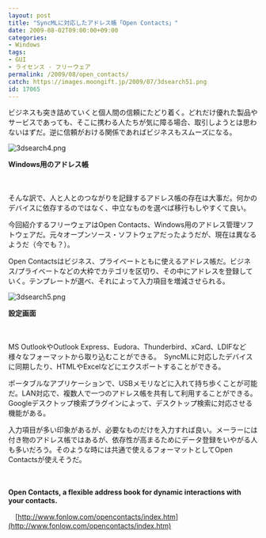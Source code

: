 ```yaml
---
layout: post
title: "SyncMLに対応したアドレス帳「Open Contacts」"
date: 2009-08-02T09:00:00+09:00
categories:
- Windows
tags: 
- GUI
- ライセンス - フリーウェア
permalink: /2009/08/open_contacts/
catch: https://images.moongift.jp/2009/07/3dsearch51.png
id: 17065
---
```

ビジネスも突き詰めていくと個人間の信頼にたどり着く。どれだけ優れた製品やサービスであっても、そこに携わる人たちが気に障る場合、取引しようとは思わないはずだ。逆に信頼がおける関係であればビジネスもスムーズになる。

  

![3dsearch4.png](https://images.moongift.jp/2009/07/3dsearch43.png)  
  
**Windows用のアドレス帳**

  

　

  

そんな訳で、人と人とのつながりを記録するアドレス帳の存在は大事だ。何かのデバイスに依存するのではなく、中立なものを選べば移行もしやすくて良い。

  

今回紹介するフリーウェアはOpen Contacts、Windows用のアドレス管理ソフトウェアだ。元々オープンソース・ソフトウェアだったようだが、現在は異なるようだ（今でも？）。

  
<!--more-->

Open Contactsはビジネス、プライベートともに使えるアドレス帳だ。ビジネス/プライベートなどの大枠でカテゴリを区切り、その中にアドレスを登録していく。テンプレートが選べ、それによって入力項目を増減させられる。

  

![3dsearch5.png](https://images.moongift.jp/2009/07/3dsearch51.png)  
  
**設定画面**

  

　

  

MS OutlookやOutlook Express、Eudora、Thunderbird、xCard、LDIFなど様々なフォーマットから取り込むことができる。　SyncMLに対応したデバイスに同期したり、HTMLやExcelなどにエクスポートすることができる。

  

ポータブルなアプリケーションで、USBメモリなどに入れて持ち歩くことが可能だ。LAN対応で、複数人で一つのアドレス帳を共有して利用することができる。Googleデスクトップ検索プラグインによって、デスクトップ検索に対応させる機能がある。

  

入力項目が多い印象があるが、必要なものだけを入力すれば良い。メーラーには付き物のアドレス帳ではあるが、依存性が高まるためにデータ登録をいやがる人も多いだろう。そのような時には共通で使えるフォーマットとしてOpen Contactsが使えそうだ。

  

　

  

**Open Contacts, a flexible address book for dynamic interactions with your contacts.**

  

　[http://www.fonlow.com/opencontacts/index.htm](http://www.fonlow.com/opencontacts/index.htm)

  
